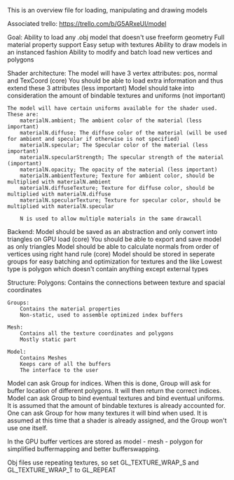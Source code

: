 This is an overview file for loading, manipulating and drawing models

Associated trello: https://trello.com/b/G5ARxeUI/model

Goal:
    Ability to load any .obj model that doesn't use freeform geometry
    Full material property support
    Easy setup with textures
    Ability to draw models in an instanced fashion
    Ability to modify and batch load new vertices and polygons

Shader architecture:
    The model will have 3 vertex attributes: pos, normal and TexCoord (core)
    You should be able to load extra information and thus extend these 3 attributes (less important)
    Model should take into consideration the amount of bindable textures and uniforms (not important)
    
    The model will have certain uniforms available for the shader used. These are:
        materialN.ambient; The ambient color of the material (less important)
        materialN.diffuse; The diffuse color of the material (will be used for ambient and specular if otherwise is not specified)
        materialN.specular; The Specular color of the material (less important)
        materialN.specularStrength; The specular strength of the material  (important)
        materialN.opacity; The opacity of the material (less important)
        materialN.ambientTexture; Texture for ambient color, should be multiplied with materialN.ambient
        materialN.diffuseTexture; Texture for diffuse color, should be multiplied with materialN.diffuse
        materialN.specularTexture; Texture for specular color, should be multiplied with materialN.specular

        N is used to allow multiple materials in the same drawcall

Backend:
    Model should be saved as an abstraction and only convert into triangles on GPU load (core)
    You should be able to export and save model as only triangles
    Model should be able to calculate normals from order of vertices using right hand rule (core)
    Model should be stored in seperate groups for easy batching and optimization for textures and the like
    Lowest type is polygon which doesn't contain anything except external types

Structure:
    Polygons:
        Contains the connections between texture and spacial coordinates

    Groups:
        Contains the material properties
        Non-static, used to assemble optimized index buffers

    Mesh:
        Contains all the texture coordinates and polygons
        Mostly static part

    Model:
        Contains Meshes
        Keeps care of all the buffers
        The interface to the user

Model can ask Group for indices. When this is done, Group will ask for buffer location of different polygons. It will then return
the correct indices. Model can ask Group to bind eventual textures and bind eventual uniforms. It is assumed that the amount of bindable textures is already accounted for. One can ask Group for how many textures it will bind when used. It is assumed at this time that a shader is already assigned, and the Group won't use one itself.

In the GPU buffer vertices are stored as model - mesh - polygon for simplified buffermapping and better bufferswapping.

Obj files use repeating textures, so set GL_TEXTURE_WRAP_S and GL_TEXTURE_WRAP_T to GL_REPEAT